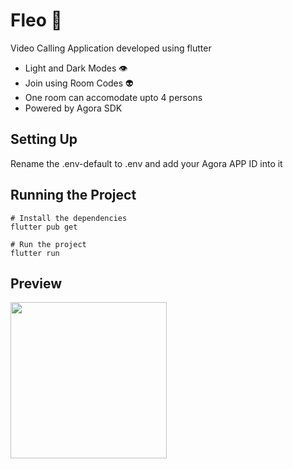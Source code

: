 # Fleo 📸

Video Calling Application developed using flutter

- Light and Dark Modes 👁
- Join using Room Codes 👽
- One room can accomodate upto 4 persons
- Powered by Agora SDK

## Setting Up

Rename the .env-default to .env and add your Agora APP ID into it

## Running the Project

```
# Install the dependencies
flutter pub get

# Run the project
flutter run
```

## Preview

<img src="preview.gif" width="250" >
